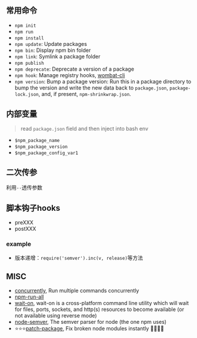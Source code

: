 ## 常用命令

- `npm init`
- `npm run`
- `npm install`
- `npm update`: Update packages
- `npm bin`: Display npm bin folder
- `npm link`: Symlink a package folder
- `npm publish`
- `npm deprecate`: Deprecate a version of a package
- `npm hook`: Manage registry hooks, [wombat-cli](https://github.com/npm/wombat-cli)
- `npm version`: Bump a package version: Run this in a package directory to bump the version and write the new data back to `package.json`, `package-lock.json`, and, if present, `npm-shrinkwrap.json`.

## 内部变量

> read `package.json` field and then inject into bash env

- `$npm_package_name`
- `$npm_package_version`
- `$npm_package_config_var1`

## 二次传参

利用`--`透传参数

## 脚本钩子hooks
- preXXX
- postXXX

### example
- 版本递增：`require('semver').inc(v, release)`等方法

## MISC
- [concurrently](https://github.com/open-cli-tools/concurrently), Run multiple commands concurrently
- [npm-run-all](https://www.npmjs.com/package/npm-run-all)
- [wait-on](https://github.com/jeffbski/wait-on), wait-on is a cross-platform command line utility which will wait for files, ports, sockets, and http(s) resources to become available (or not available using reverse mode)
- [node-semver](https://github.com/npm/node-semver), The semver parser for node (the one npm uses)
- ⭐⭐⭐[patch-package](https://github.com/ds300/patch-package), Fix broken node modules instantly 🏃🏽‍♀️💨